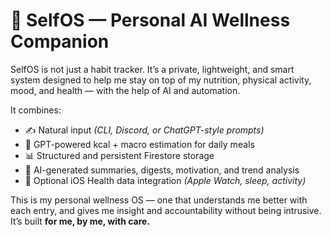 # 🧠 SelfOS — Personal AI Wellness Companion

SelfOS is not just a habit tracker. It’s a private, lightweight, and smart system designed to help me stay on top of my nutrition, physical activity, mood, and health — with the help of AI and automation.

It combines:
- ✍️ Natural input *(CLI, Discord, or ChatGPT-style prompts)*
- 🧮 GPT-powered kcal + macro estimation for daily meals
- 📊 Structured and persistent Firestore storage
- 🤖 AI-generated summaries, digests, motivation, and trend analysis
- 🍏 Optional iOS Health data integration *(Apple Watch, sleep, activity)*

This is my personal wellness OS — one that understands me better with each entry, and gives me insight and accountability without being intrusive. It’s built **for me, by me, with care.**